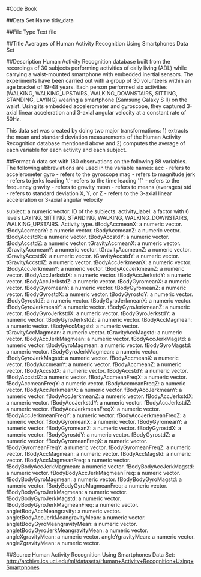 #Code Book

##Data Set Name
tidy_data

##File Type
Text file

##Title
Averages of Human Activity Recognition Using Smartphones Data Set

##Description
Human Activity Recognition database built from the recordings of 30 subjects performing activities of daily living (ADL) while carrying a waist-mounted smartphone with embedded inertial sensors. The experiments have been carried out with a group of 30 volunteers within an age bracket of 19-48 years. Each person performed six activities (WALKING, WALKING_UPSTAIRS, WALKING_DOWNSTAIRS, SITTING, STANDING, LAYING) wearing a smartphone (Samsung Galaxy S II) on the waist. Using its embedded accelerometer and gyroscope, they captured 3-axial linear acceleration and 3-axial angular velocity at a constant rate of 50Hz. 

This data set was created by doing two major transformations: 1) extracts the mean and standard deviation measurements of the Human Activity Recognition database mentioned above and 2) computes the average of each variable for each activity and each subject.

##Format
A data set with 180 observations on the following 88 variables. The following abbreviations are used in the variable names:
acc - refers to accelerometer
gyro - refers to the gyroscope
mag - refers to magnitude
jerk - refers to jerks
leading 't'- refers to the time
leading 'f" - refers to the frequency
gravity - refers to gravity
mean - refers to means (averages)
std - refers to standard deviation
X, Y, or Z - refers to the 3-axial linear acceleration or 3-axial angular velocity

subject: a numeric vector. ID of the subjects.
activity_label: a factor with 6 levels LAYING, SITTING, STANDING, WALKING, WALKING_DOWNSTAIRS, WALKING_UPSTAIRS. Activity type.
tBodyAccmeanX: a numeric vector.
tBodyAccmeanY: a numeric vector.
tBodyAccmeanZ: a numeric vector.
tBodyAccstdX: a numeric vector.
tBodyAccstdY: a numeric vector.
tBodyAccstdZ: a numeric vector.
tGravityAccmeanX: a numeric vector.
tGravityAccmeanY: a numeric vector.
tGravityAccmeanZ: a numeric vector.
tGravityAccstdX: a numeric vector.
tGravityAccstdY: a numeric vector.
tGravityAccstdZ: a numeric vector.
tBodyAccJerkmeanX: a numeric vector.
tBodyAccJerkmeanY: a numeric vector.
tBodyAccJerkmeanZ: a numeric vector.
tBodyAccJerkstdX: a numeric vector.
tBodyAccJerkstdY: a numeric vector.
tBodyAccJerkstdZ: a numeric vector.
tBodyGyromeanX: a numeric vector.
tBodyGyromeanY: a numeric vector.
tBodyGyromeanZ: a numeric vector.
tBodyGyrostdX: a numeric vector.
tBodyGyrostdY: a numeric vector.
tBodyGyrostdZ: a numeric vector.
tBodyGyroJerkmeanX: a numeric vector.
tBodyGyroJerkmeanY: a numeric vector.
tBodyGyroJerkmeanZ: a numeric vector.
tBodyGyroJerkstdX: a numeric vector.
tBodyGyroJerkstdY: a numeric vector.
tBodyGyroJerkstdZ: a numeric vector.
tBodyAccMagmean: a numeric vector.
tBodyAccMagstd: a numeric vector.
tGravityAccMagmean: a numeric vector.
tGravityAccMagstd: a numeric vector.
tBodyAccJerkMagmean: a numeric vector.
tBodyAccJerkMagstd: a numeric vector.
tBodyGyroMagmean: a numeric vector.
tBodyGyroMagstd: a numeric vector.
tBodyGyroJerkMagmean: a numeric vector.
tBodyGyroJerkMagstd: a numeric vector.
fBodyAccmeanX: a numeric vector.
fBodyAccmeanY: a numeric vector.
fBodyAccmeanZ: a numeric vector.
fBodyAccstdX: a numeric vector.
fBodyAccstdY: a numeric vector.
fBodyAccstdZ: a numeric vector.
fBodyAccmeanFreqX: a numeric vector.
fBodyAccmeanFreqY: a numeric vector.
fBodyAccmeanFreqZ: a numeric vector.
fBodyAccJerkmeanX: a numeric vector.
fBodyAccJerkmeanY: a numeric vector.
fBodyAccJerkmeanZ: a numeric vector.
fBodyAccJerkstdX: a numeric vector.
fBodyAccJerkstdY: a numeric vector.
fBodyAccJerkstdZ: a numeric vector.
fBodyAccJerkmeanFreqX: a numeric vector.
fBodyAccJerkmeanFreqY: a numeric vector.
fBodyAccJerkmeanFreqZ: a numeric vector.
fBodyGyromeanX: a numeric vector.
fBodyGyromeanY: a numeric vector.
fBodyGyromeanZ: a numeric vector.
fBodyGyrostdX: a numeric vector.
fBodyGyrostdY: a numeric vector.
fBodyGyrostdZ: a numeric vector.
fBodyGyromeanFreqX: a numeric vector.
fBodyGyromeanFreqY: a numeric vector.
fBodyGyromeanFreqZ: a numeric vector.
fBodyAccMagmean: a numeric vector.
fBodyAccMagstd: a numeric vector.
fBodyAccMagmeanFreq: a numeric vector.
fBodyBodyAccJerkMagmean: a numeric vector.
fBodyBodyAccJerkMagstd: a numeric vector.
fBodyBodyAccJerkMagmeanFreq: a numeric vector.
fBodyBodyGyroMagmean: a numeric vector.
fBodyBodyGyroMagstd: a numeric vector.
fBodyBodyGyroMagmeanFreq: a numeric vector.
fBodyBodyGyroJerkMagmean: a numeric vector.
fBodyBodyGyroJerkMagstd: a numeric vector.
fBodyBodyGyroJerkMagmeanFreq: a numeric vector.
angletBodyAccMeangravity: a numeric vector.
angletBodyAccJerkMeangravityMean: a numeric vector.
angletBodyGyroMeangravityMean: a numeric vector.
angletBodyGyroJerkMeangravityMean: a numeric vector.
angleXgravityMean: a numeric vector.
angleYgravityMean: a numeric vector.
angleZgravityMean: a numeric vector.

##Source
Human Activity Recognition Using Smartphones Data Set: http://archive.ics.uci.edu/ml/datasets/Human+Activity+Recognition+Using+Smartphones
